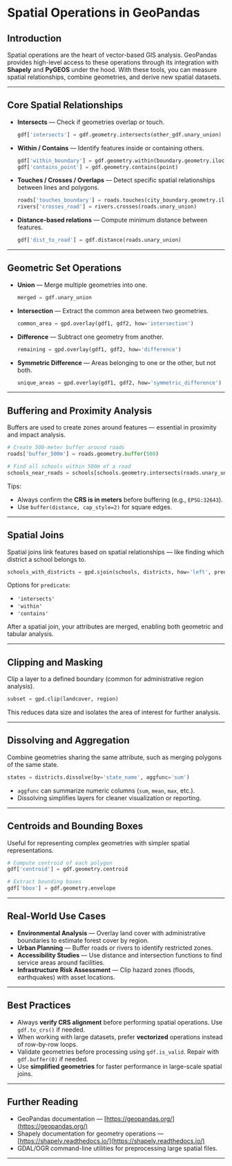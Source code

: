 # Spatial Operations in GeoPandas

## Introduction

Spatial operations are the heart of vector-based GIS analysis. GeoPandas provides high-level access to these operations through its integration with **Shapely** and **PyGEOS** under the hood. With these tools, you can measure spatial relationships, combine geometries, and derive new spatial datasets.

---

## Core Spatial Relationships

- **Intersects** — Check if geometries overlap or touch.  
  ```python
  gdf['intersects'] = gdf.geometry.intersects(other_gdf.unary_union)
  ```

- **Within / Contains** — Identify features inside or containing others.  
  ```python
  gdf['within_boundary'] = gdf.geometry.within(boundary.geometry.iloc[0])
  gdf['contains_point'] = gdf.geometry.contains(point)
  ```

- **Touches / Crosses / Overlaps** — Detect specific spatial relationships between lines and polygons.  
  ```python
  roads['touches_boundary'] = roads.touches(city_boundary.geometry.iloc[0])
  rivers['crosses_road'] = rivers.crosses(roads.unary_union)
  ```

- **Distance-based relations** — Compute minimum distance between features.  
  ```python
  gdf['dist_to_road'] = gdf.distance(roads.unary_union)
  ```

---

## Geometric Set Operations

- **Union** — Merge multiple geometries into one.  
  ```python
  merged = gdf.unary_union
  ```

- **Intersection** — Extract the common area between two geometries.  
  ```python
  common_area = gpd.overlay(gdf1, gdf2, how='intersection')
  ```

- **Difference** — Subtract one geometry from another.  
  ```python
  remaining = gpd.overlay(gdf1, gdf2, how='difference')
  ```

- **Symmetric Difference** — Areas belonging to one or the other, but not both.  
  ```python
  unique_areas = gpd.overlay(gdf1, gdf2, how='symmetric_difference')
  ```

---

## Buffering and Proximity Analysis

Buffers are used to create zones around features — essential in proximity and impact analysis.

```python
# Create 500-meter buffer around roads
roads['buffer_500m'] = roads.geometry.buffer(500)

# Find all schools within 500m of a road
schools_near_roads = schools[schools.geometry.intersects(roads.unary_union.buffer(500))]
```

Tips:
- Always confirm the **CRS is in meters** before buffering (e.g., `EPSG:32643`).
- Use `buffer(distance, cap_style=2)` for square edges.

---

## Spatial Joins

Spatial joins link features based on spatial relationships — like finding which district a school belongs to.

```python
schools_with_districts = gpd.sjoin(schools, districts, how='left', predicate='within')
```

Options for `predicate`:
- `'intersects'`
- `'within'`
- `'contains'`

After a spatial join, your attributes are merged, enabling both geometric and tabular analysis.

---

## Clipping and Masking

Clip a layer to a defined boundary (common for administrative region analysis).

```python
subset = gpd.clip(landcover, region)
```

This reduces data size and isolates the area of interest for further analysis.

---

## Dissolving and Aggregation

Combine geometries sharing the same attribute, such as merging polygons of the same state.

```python
states = districts.dissolve(by='state_name', aggfunc='sum')
```

- `aggfunc` can summarize numeric columns (`sum`, `mean`, `max`, etc.).
- Dissolving simplifies layers for cleaner visualization or reporting.

---

## Centroids and Bounding Boxes

Useful for representing complex geometries with simpler spatial representations.

```python
# Compute centroid of each polygon
gdf['centroid'] = gdf.geometry.centroid

# Extract bounding boxes
gdf['bbox'] = gdf.geometry.envelope
```

---

## Real-World Use Cases

- **Environmental Analysis** — Overlay land cover with administrative boundaries to estimate forest cover by region.  
- **Urban Planning** — Buffer roads or rivers to identify restricted zones.  
- **Accessibility Studies** — Use distance and intersection functions to find service areas around facilities.  
- **Infrastructure Risk Assessment** — Clip hazard zones (floods, earthquakes) with asset locations.

---

## Best Practices

- Always **verify CRS alignment** before performing spatial operations. Use `gdf.to_crs()` if needed.  
- When working with large datasets, prefer **vectorized** operations instead of row-by-row loops.  
- Validate geometries before processing using `gdf.is_valid`. Repair with `gdf.buffer(0)` if needed.  
- Use **simplified geometries** for faster performance in large-scale spatial joins.

---

## Further Reading

- GeoPandas documentation — [https://geopandas.org/](https://geopandas.org/)  
- Shapely documentation for geometry operations — [https://shapely.readthedocs.io/](https://shapely.readthedocs.io/)  
- GDAL/OGR command-line utilities for preprocessing large spatial files.

---
